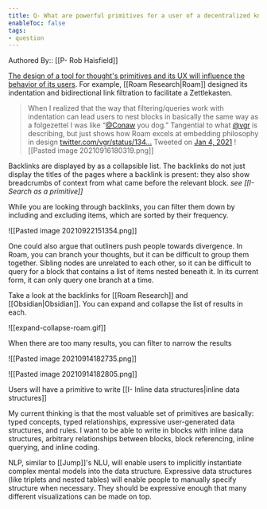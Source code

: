 ```yaml
---
title: Q- What are powerful primitives for a user of a decentralized knowledge graph
enableToc: false
tags:
- question
---
```

Authored By:: [[P- Rob Haisfield]]

[The design of a tool for thought's primitives and its UX will influence the behavior of its users](https://robhaisfield.com/notes/every-app-is-designed-for-behavior-change,-intentionally-or-unintentionally). For example, [[Roam Research|Roam]]  designed its indentation and bidirectional link filtration to facilitate a Zettlekasten.

> When I realized that the way that filtering/queries work with indentation can lead users to nest blocks in basically the same way as a folgezettel I was like “[@Conaw](https://twitter.com/Conaw/) you dog.” Tangential to what [@vgr](https://twitter.com/vgr/) is describing, but just shows how Roam excels at embedding philosophy in design [twitter.com/vgr/status/134…](https://t.co/BKE4DPfctY "https://twitter.com/vgr/status/1346191600590864384")
> Tweeted on [Jan 4, 2021](https://twitter.com/RobertHaisfield/status/1346197182383177729)
![[Pasted image 20210916180319.png]]


Backlinks are displayed by as a collapsible list. The backlinks do not just display the titles of the pages where a backlink is present: they also show breadcrumbs of context from what came before the relevant block. *see [[I- Search as a primitive]]*

While you are looking through backlinks, you can filter them down by including and excluding items, which are sorted by their frequency.

![[Pasted image 20210922151354.png]]

One could also argue that outliners push people towards divergence. In Roam, you can branch your thoughts, but it can be difficult to group them together. Sibling nodes are unrelated to each other, so it can be difficult to query for a block that contains a list of items nested beneath it. In its current form, it can only query one branch at a time.

Take a look at the backlinks for [[Roam Research]] and [[Obsidian|Obsidian]]. You can expand and collapse the list of results in each.

![[expand-collapse-roam.gif]]

When there are too many results, you can filter to narrow the results

![[Pasted image 20210914182735.png]]

![[Pasted image 20210914182805.png]]

Users will have a primitive to write [[I- Inline data structures|inline data structures]]

My current thinking is that the most valuable set of primitives are basically: typed concepts, typed relationships, expressive user-generated data structures, and rules. I want to be able to write in blocks with inline data structures, arbitrary relationships between blocks, block referencing, inline querying, and inline coding.

NLP, similar to [[Jump]]'s NLU, will enable users to implicitly instantiate complex mental models into the data structure. Expressive data structures (like triplets and nested tables) will enable people to manually specify structure when necessary. They should be expressive enough that many different visualizations can be made on top.
